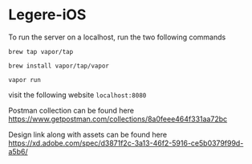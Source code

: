 # Legere-iOS

To run the server on a localhost, run the two following commands

`brew tap vapor/tap`

`brew install vapor/tap/vapor`

`vapor run`

visit the following website `localhost:8080`

Postman collection can be found here 
https://www.getpostman.com/collections/8a0feee464f331aa72bc

Design link along with assets can be found here
https://xd.adobe.com/spec/d3871f2c-3a13-46f2-5916-ce5b0379f99d-a5b6/


